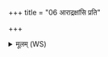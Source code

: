 +++
title = "06 आराद्रक्षांसि प्रति"

+++
<details><summary>मूलम् (WS)</summary>

आराद्रक्षांसि प्रति दह अग्ने मास्माकं तन्वमुप तीतपन्तु ॥ ६ ॥
</details>